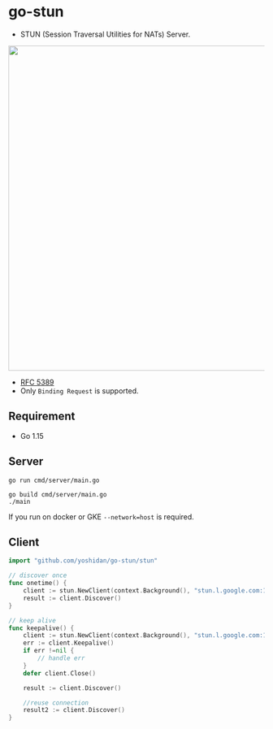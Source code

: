 # go-stun 

* STUN (Session Traversal Utilities for NATs) Server.

<img src="https://blog.ivrpowers.com/postimages/technologies/ivrpowers-turn-stun-screen.005.jpeg" width="640px"/>

* [RFC 5389](https://tools.ietf.org/html/rfc5389) 
* Only `Binding Request` is supported.

## Requirement

* Go 1.15

## Server

```
go run cmd/server/main.go
```

```
go build cmd/server/main.go
./main
```

If you run on docker or GKE `--network=host` is required.

## Client

```go
import "github.com/yoshidan/go-stun/stun"

// discover once
func onetime() {
    client := stun.NewClient(context.Background(), "stun.l.google.com:19302", nil)
    result := client.Discover()
}

// keep alive
func keepalive() {
    client := stun.NewClient(context.Background(), "stun.l.google.com:19302", nil)
    err := client.Keepalive()
    if err !=nil {
        // handle err
    }
    defer client.Close()

    result := client.Discover()         

    //reuse connection
    result2 := client.Discover()         
}
```


